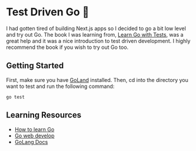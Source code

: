 # Test Driven Go 🔷

I had gotten tired of building Next.js apps so I decided to go a bit low level and try out Go. The book I was learning from, [Learn Go with Tests](https://quii.gitbook.io/learn-go-with-tests), was a great help and it was a nice introduction to test driven development. I highly recommend the book if you wish to try out Go too.

## Getting Started

First, make sure you have [GoLand](https://go.dev/doc/install) installed. Then, cd into the directory you want to test and run the following command:

```
go test
```

## Learning Resources

- [How to learn Go](https://www.youtube.com/watch?v=OqdBixi_y1s)
- [Go web develop](https://go.dev/solutions/webdev)
- [GoLang Docs](https://go.dev/doc)
